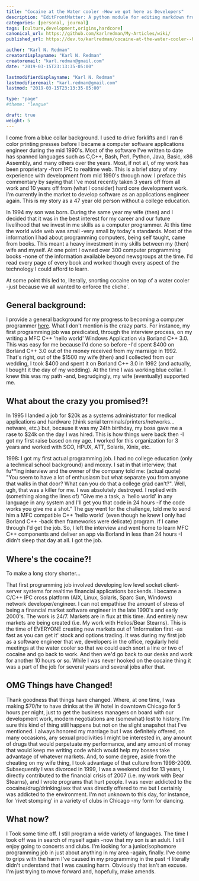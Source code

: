 ```yaml
---
title: "Cocaine at the Water cooler -How we got here as Developers"
description: "EditFrontMatter: A python module for editing markdown front matter using Jinja2 Templates."
categories: [personal, journal]
tags: [culture,development,origins,hardcore]
canonical_url: https://github.com/karlredman/My-Articles/wiki/
published_url: https://dev.to/karlredman/cocaine-at-the-water-cooler--how-we-got-here-as-developers-1f6

author: "Karl N. Redman"
creatordisplayname: "Karl N. Redman"
creatoremail: "karl.redman@gmail.com"
date: "2019-03-15T23:13:35-05:00"

lastmodifierdisplayname: "Karl N. Redman"
lastmodifieremail: "karl.redman@gmail.com"
lastmod: "2019-03-15T23:13:35-05:00"

type: "page"
#theme: "league"

draft: true
weight: 5
---
```


I come from a blue collar background. I used to drive forklifts and I ran 6 color printing presses before I became a computer software applications engineer during the mid 1990's. Most of the software I've written to date has spanned languages such as C,C++, Bash, Perl, Python, Java, Basic, x86 Assembly, and many others over the years. Most, if not all, of my work has been proprietary -from IPC to realtime web. This is a brief story of my experience with development from mid 1990's through now. I preface this commentary by saying that I've most recently taken 3 years off from all work and 10 years off from (what I consider) hard core development work. I'm currently in the market to develop software as an applications engineer again. This is my story as a 47 year old person without a college education.

In 1994 my son was born. During the same year my wife (then) and I decided that it was in the best interest for my career and our future livelihood that we invest in me skills as a computer programmer. At this time the world wide web was small -very small by today's standards. Most of the information I had about programming computers, being self taught, came from books. This meant a heavy investment in my skills between my (then) wife and myself. At one point I owned over 300 computer programming books -none of the information available beyond newsgroups at the time. I'd read every page of every book and worked though every aspect of the technology I could afford to learn.

At some point this led to, literally, snorting cocaine on top of a water cooler -just because we all wanted to enforce the cliche`.

## General background:

I provide a general background for my progress to becoming a computer programmer [here](https://karlredman.github.io/about_me.html). What I don't mention is the crazy parts. For instance, my first programming job was predicated, through the interview process, on my writing a MFC C++ 'hello world' Windows Application via Borland C++ 3.0. This was easy for me because I'd done so before -I'd spent $400 on Borland C++ 3.0 out of the money received from my marraige in 1992. That's right, out of the $1500 my wife (then) and I collected from our wedding, I took $400 and spent it on Borland C++ 3.0 in 1992 (and actually, I bought it the day of my wedding). At the time I was working blue collar. I knew this was my path -and, begrudgingly, my wife (eventually) supported me.

## What about the crazy you promised?!

In 1995 I landed a job for $20k as a systems administrator for medical applications and hardware (think serial terminals/printers/networks... netware, etc.) but, because it was my 24th birthday, my boss gave me a rase to $24k on the day I was hired. This is how things were back then -I got my first raise based on my age. I worked for this organization for 3 years and worked with SCO, HPUX, ATT, Solaris, Xinix, etc.

1998:
I got my first actual programming job. I had no college education (only a technical school background) and moxxy. I sat in that interview, that fu**ing interview and the owner of the company told me: (actual quote) "You seem to have a lot of enthusiasm but what separate you from anyone that walks in that door? What can you do that a college grad can't?". Well, ugh, that was a killer for me. I was absolutely destroyed. I replied with (something along the lines of) "Give me a task, a 'hello world' in any language in any system and I'll get you that code in 24 hours -if the code works you give me a shot." The guy went for the challenge, told me to send him a MFC compatible C++ 'hello world' (even though he knew I only had Borland C++ -back then frameworks were delicate) program. If I came through I'd get the job. So, I left the interview and went home to learn MFC C++ components and deliver an app via Borland in less than 24 hours -I didn't sleep that day at all. I got the job.

## Where's the cocaine?!

To make a long story shorter...

That first programming job involved developing low level socket client-server systems for realtime financial applications backends. I became a C/C++ IPC cross platform (AIX, Linux, Solaris, Sparc Sun, Windows) network developer/engineer. I can not empathise the amount of stress of being a financial market software engineer in the late 1990's and early 2000's. The work is 24/7. Markets are in flux at this time. And entirely new markets are being created (i.e. My work with Helios/Bear Stearns). This is the time of EVERYONE creating new markets out of 'information first -as fast as you can get it' stock and options trading. It was during my first job as a software engineer that we, developers in the office, regularly held meetings at the water cooler so that we could each snort a line or two of cocaine and go back to work. And then we'd go back to our desks and work for another 10 hours or so. While I was never hooked on the cocaine thing it was a part of the job for several years and several jobs after that.

## OMG Things have Changed!

Thank goodness that things have changed. Where, at one time, I was making $70/hr to have drinks at the W hotel in downtown Chicago for 5 hours per night, just to get the business managers on board with our development work, modern negotiations are (somewhat) lost to history. I'm sure this kind of thing still happens but not on the slight snapshot that I've mentioned. I always honored my marriage but I was definitely offered, on many occasions, any sexual proclivities I might be interested in, any amount of drugs that would perpetuate my performance, and any amount of money that would keep me writing code which would help my bosses take advantage of whatever markets. And, to some degree, aside from the cheating on my wife thing, I took advantage of that culture from 1998-2009. Subsequently I was divorced in 1999, I was a weekend dad for 13 years, I directly contributed to the financial crisis of 2007 (i.e. my work with Bear Stearns), and I wrote programs that hurt people. I was never addicted to the cocaine/drug/drinking/sex that was directly offered to me but I certainly was addicted to the environment. I'm not unknown to this day, for instance, for 'rivet stomping' in a variety of clubs in Chicago -my form for dancing.

## What now?

I Took some time off. I still program a wide variety of languages. The time I took off was in search of myself again -now that my son is an adult. I still enjoy going to concerts and clubs. I'm looking for a junior/sophomore programming job in just about anything in my area -again, finally. I've come to grips with the harm I've caused in my programming in the past -I literally didn't understand that I was causing harm. Obviously that isn't an excuse. I'm just trying to move forward and, hopefully, make amends.




